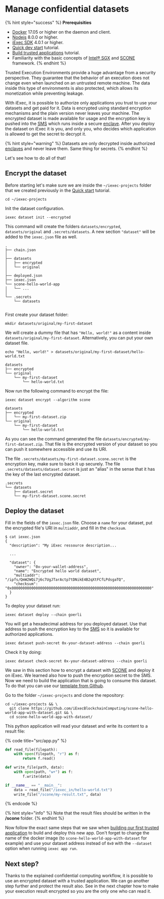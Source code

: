 # Manage confidential datasets

{% hint style="success" %}
**Prerequisities**

* [Docker](https://docs.docker.com/install/) 17.05 or higher on the daemon and client.
* [Nodejs](https://nodejs.org) 8.0.0 or higher.
* [iExec SDK](https://www.npmjs.com/package/iexec) 4.0.1 or higher.
* [Quick dev start](../quick-start-for-developers.md) tutorial.
* [Build trusted applications](create-your-first-sgx-app.md) tutorial.
* Familiarity with the basic concepts of [Intel® SGX](intel-sgx-technology.md#intel-r-software-guard-extension-intel-r-sgx) and [SCONE](scone-framework.md#scone-framework) framework.
{% endhint %}

Trusted Execution Environments provide a huge advantage from a security perspective. They guarantee that the behavior of an execution does not change even when launched on an untrusted remote machine. The data inside this type of environments is also protected, which allows its monetization while preventing leakage.

With iExec, it is possible to authorize only applications you trust to use your datasets and get paid for it. Data is encrypted using standard encryption mechanisms and the plain version never leaves your machine. The encrypted dataset is made available for usage and the encryption key is pushed into the [SMS](scone-framework.md#secret-management-service-sms) which runs inside a secure [enclave](intel-sgx-technology.md#enclave). After you deploy the dataset on iExec it is you, and only you, who decides which application is allowed to get the secret to decrypt it.

{% hint style="warning" %}
Datasets are only decrypted inside authorized [enclaves](intel-sgx-technology.md#enclave) and never leave them. Same thing for secrets.
{% endhint %}

Let's see how to do all of that!

## Encrypt the dataset

Before starting let's make sure we are inside the `~/iexec-projects` folder that we created previously in the [Quick start](../quick-start-for-developers.md) tutorial.

```text
cd ~/iexec-projects
```

Init the dataset configuration.

```text
iexec dataset init --encrypted
```

This command will create the folders `datasets/encrypted`, `datasets/original` and `.secrets/datasets`. A new section `"dataset"` will be added to the `iexec.json` file as well.

```text
.
├── chain.json
│
├── datasets
│   ├── encrypted
│   └── original
│
├── deployed.json
├── iexec.json
└── scone-hello-world-app
│   └── ...
│
└── .secrets
    └── datasets


```

First create your dataset folder:

```text
mkdir datasets/original/my-first-dataset
```

We will create a dummy file that has  `"Hello, world!"` as a content inside `datasets/original/my-first-dataset`. Alternatively, you can put your own dataset file.

```text
echo "Hello, world!" > datasets/original/my-first-dataset/hello-world.txt
```

```text
datasets
├── encrypted
└── original
    └── my-first-dataset
        └── hello-world.txt
```

Now run the following command to encrypt the file:

```text
iexec dataset encrypt --algorithm scone
```

```text
datasets
├── encrypted
│   └── my-first-dataset.zip
└── original
    └── my-first-dataset
        └── hello-world.txt
```

As you can see the command generated the file `datasets/encrypted/my-first-dataset.zip`. That file is the encrypted version of your dataset so you can push it somewhere accessible and use its URI.

The file `.secrets/datasets/my-first-dataset.scone.secret` is the encryption key, make sure to back it up securely. The file `.secrets/datasets/dataset.secret` is just an "alias" in the sense that it has the key of the last encrypted dataset.

```text
.secrets
└── datasets
    ├── dataset.secret
    └── my-first-dataset.scone.secret
```

## Deploy the dataset

Fill in the fields of the `iexec.json` file. Choose a `name` for your dataset, put the encrypted file's URI in `multiaddr`, and fill in the `checksum`.

```text
$ cat iexec.json
{
  "description": "My iExec ressource description...
  
  ...
  
  "dataset": {
    "owner": "0x-your-wallet-address",
    "name": "Encrypted hello world dataset",
    "multiaddr": "/ipfs/QmW2WQi7j6c7UgJTarActp7tDNikE4B2qXtFCfLPdsgaTQ",
    "checksum": "0x0000000000000000000000000000000000000000000000000000000000000000"
  }
}
```

To deploy your dataset run:

```text
iexec dataset deploy --chain goerli
```

You will get a hexadecimal address for you deployed dataset. Use that address to push the encryption key to the [SMS](scone-framework.md#secret-management-service-sms) so it is available for authorized applications.

```text
iexec dataset push-secret 0x-your-dataset-address --chain goerli
```

Check it by doing:

```text
iexec dataset check-secret 0x-your-dataset-address --chain goerli
```

We saw in this section how to encrypt a dataset with [SCONE](scone-framework.md#scone-framework) and deploy it on iExec. We learned also how to push the encryption secret to the SMS. Now we need to build the application that is going to consume this dataset. To do that you can use our [template from Github](https://github.com/iExecBlockchainComputing/scone-hello-world-app-with-dataset).

Go to the folder `~/iexec-projects` and clone the repository:

```text
cd ~/iexec-projects && \
  git clone https://github.com/iExecBlockchainComputing/scone-hello-world-app-with-dataset.git && \
  cd scone-hello-world-app-with-dataset/
```

This python application will read your dataset and write its content to a result file:

{% code title="src/app.py" %}
```python
def read_file(filepath):
    with open(filepath, "r") as f:
        return f.read()

def write_file(path, data):
    with open(path, "w+") as f:
        f.write(data)

if __name__ == "__main__":
    data = read_file("/iexec_in/hello-world.txt")
    write_file("/scone/my-result.txt", data)
```
{% endcode %}

{% hint style="info" %}
Note that the result files should be written in the **/scone** folder.
{% endhint %}

Now follow the exact same steps that we saw when [building our first trusted application](create-your-first-sgx-app.md#prepare-the-application) to build and deploy this new app. Don't forget to change the name of the docker image \(to `scone-hello-world-app-with-dataset` for example\) and use your dataset address instead of `0x0` with the `--dataset` option when running `iexec app run`. 

## Next step?

Thanks to the explained confidential computing workflow, it is possible to use an encrypted dataset with a trusted application. We can go another step further and protect the result also. See in the next chapter how to make your execution result encrypted so you are the only one who can read it.





























